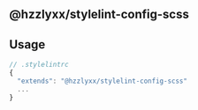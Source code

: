 ## @hzzlyxx/stylelint-config-scss

## Usage
```js
// .stylelintrc
{
  "extends": "@hzzlyxx/stylelint-config-scss"
  ...
}
```